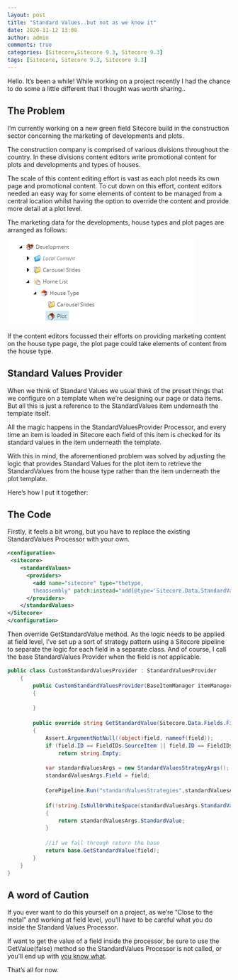 ```yaml
---
layout: post
title: "Standard Values..but not as we know it"
date: 2020-11-12 13:08
author: admin
comments: true
categories: [Sitecore,Sitecore 9.3, Sitecore 9.3]
tags: [Sitecore, Sitecore 9.3, Sitecore 9.3]
---
```


Hello. It’s been a while! 
While working on a project recently I had the chance to do some a little different that I thought was worth sharing..

<h2>The Problem</h2>

I’m currently working on a new green field Sitecore build in the construction sector concerning the marketing of developments and plots. 

The construction company is comprised of various divisions throughout the country. 
In these divisions content editors write promotional content for plots and developments and types of houses. 

The scale of this content editing effort is vast as each plot needs its own page and promotional content.
To cut down on this effort, content editors needed an easy way for some elements of content to be managed from a central location whilst having the option to override the content and provide more detail at a plot level.

The marketing data for the developments, house types and plot pages are arranged as follows:
 
<img src="/assets/img/tree.png" alt="house types and plots" />
 
 
If the content editors focussed their efforts on providing marketing content on the house type page, the plot page could take elements of content from the house type.



<h2>Standard Values Provider</h2>
When we think of Standard Values we usual think of the preset things that we configure on a template when we’re designing our page or data items. 
But all this is just a reference to the StandardValues item underneath the template itself. 

All the magic happens in the StandardValuesProvider Processor, and every time an item is loaded in Sitecore each field of this item is checked for its standard values in the item underneath the template. 

With this in mind, the aforementioned problem was solved by adjusting the logic that provides Standard Values for the plot item to retrieve the StandardValues from the house type rather than the item underneath the plot template. 

Here’s how I put it together:


<h2>The Code</h2>
Firstly, it feels a bit wrong, but you have to replace the existing StandardValues Processor with your own.

```xml
<configuration>
 <sitecore>
    <standardValues>
      <providers>
        <add name="sitecore" type="thetype, 
		theassembly" patch:instead="add[@type='Sitecore.Data.StandardValuesProvider, Sitecore.Kernel']"></add>
      </providers>
    </standardValues>
</Sitecore>
</configuration>
```
Then override GetStandardValue method. As the logic needs to be applied at field level, I’ve set up a sort of strategy pattern using a Sitecore pipeline to separate the logic for each field in a separate class. 
And of course, I call the base StandardValues Provider when the field is not applicable. 

```csharp
public class CustomStandardValuesProvider : StandardValuesProvider
    {
        public CustomStandardValuesProvider(BaseItemManager itemManager, BaseTemplateManager templateManager, BaseFactory factory) : base(itemManager, templateManager, factory)
        {

        }

        public override string GetStandardValue(Sitecore.Data.Fields.Field field)
        {
            Assert.ArgumentNotNull((object)field, nameof(field));
            if (field.ID == FieldIDs.SourceItem || field.ID == FieldIDs.Source)
                return string.Empty;

            var standardValuesArgs = new StandardValuesStrategyArgs();
            standardValuesArgs.Field = field;

            CorePipeline.Run("standardValuesStrategies",standardValuesArgs);

            if(!string.IsNullOrWhiteSpace(standardValuesArgs.StandardValue))
            {
                return standardValuesArgs.StandardValue;
            }

            //if we fall through return the base
            return base.GetStandardValue(field);
        }
    }
}
```


<h2>A word of Caution</h2>
If you ever want to do this yourself on a project, as we’re “Close to the metal” and working at field level, you’ll have to be careful what you do inside the Standard Values Processor. 

If want to get the value of a field inside the processor, be sure to use the GetValue(false) method so the StandardValues Processor is not called, or you’ll end up with <a href="https://stackoverflow.com/questions/tagged/stack-overflow" target="_new">you know what</a>.

That’s all for now.
